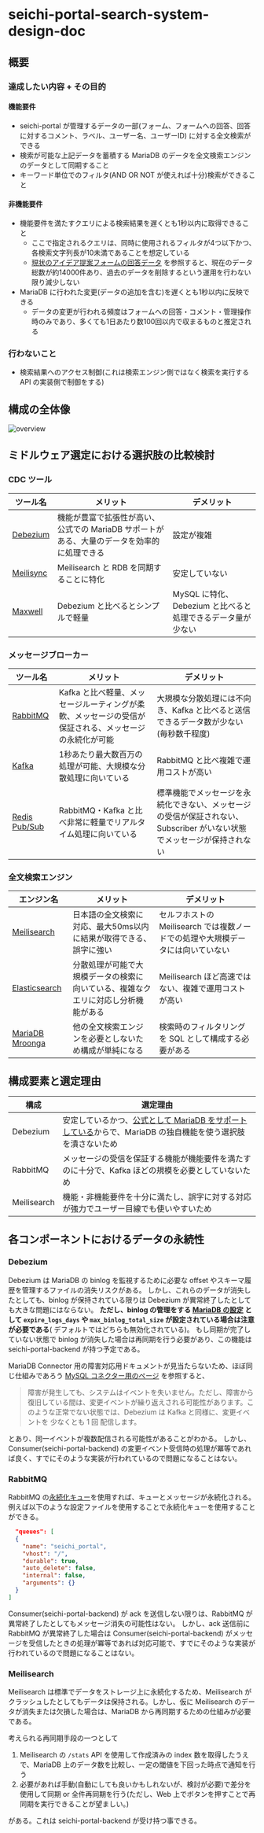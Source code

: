 # seichi-portal-search-system-design-doc

## 概要

### 達成したい内容 + その目的

#### 機能要件

- seichi-portal が管理するデータの一部(フォーム、フォームへの回答、回答に対するコメント、ラベル、ユーザー名、ユーザーID)
  に対する全文検索ができる
- 検索が可能な上記データを蓄積する MariaDB のデータを全文検索エンジンのデータとして同期すること
- キーワード単位でのフィルタ(AND OR NOT が使えれば十分)検索ができること

#### 非機能要件

- 機能要件を満たすクエリによる検索結果を遅くとも1秒以内に取得できること
    - ここで指定されるクエリは、同時に使用されるフィルタが4つ以下かつ、各検索文字列長が10未満であることを想定している
    - [現状のアイデア提案フォームの回答データ](https://redmine.seichi.click/projects/idea/issues)
      を参照すると、現在のデータ総数が約14000件あり、過去のデータを削除するという運用を行わない限り減少しない
- MariaDB に行われた変更(データの追加を含む)を遅くとも1秒以内に反映できる
    - データの変更が行われる頻度はフォームへの回答・コメント・管理操作時のみであり、多くても1日あたり数100回以内で収まるものと推定される

### 行わないこと

- 検索結果へのアクセス制御(これは検索エンジン側ではなく検索を実行する API の実装側で制御をする)

## 構成の全体像

![overview](./search-system-overview.drawio.svg)

## ミドルウェア選定における選択肢の比較検討

### CDC ツール

| ツール名                                               | メリット                                               | デメリット                                 |
|----------------------------------------------------|----------------------------------------------------|---------------------------------------|
| [Debezium](https://debezium.io/)                   | 機能が豊富で拡張性が高い、公式での MariaDB サポートがある、大量のデータを効率的に処理できる | 設定が複雑                                 |
| [Meilisync](https://github.com/long2ice/meilisync) | Meilisearch と RDB を同期することに特化                       | 安定していない                               |
| [Maxwell](https://github.com/zendesk/maxwell)      | Debezium と比べるとシンプルで軽量                              | MySQL に特化、Debezium と比べると処理できるデータ量が少ない |

### メッセージブローカー

| ツール名                                                                   | メリット                                                   | デメリット                                                             |
|------------------------------------------------------------------------|--------------------------------------------------------|-------------------------------------------------------------------|
| [RabbitMQ](https://www.rabbitmq.com/)                                  | Kafka と比べ軽量、メッセージルーティングが柔軟、メッセージの受信が保証される、メッセージの永続化が可能 | 大規模な分散処理には不向き、Kafka と比べると送信できるデータ数が少ない(毎秒数千程度)                    |
| [Kafka](https://kafka.apache.org/)                                     | 1秒あたり最大数百万の処理が可能、大規模な分散処理に向いている                        | RabbitMQ と比べ複雑で運用コストが高い                                           |
| [Redis Pub/Sub](https://redis.io/docs/latest/develop/interact/pubsub/) | RabbitMQ・Kafka と比べ非常に軽量でリアルタイム処理に向いている                 | 標準機能でメッセージを永続化できない、メッセージの受信が保証されない、Subscriber がいない状態でメッセージが保持されない |

### 全文検索エンジン

| エンジン名                                                          | メリット                                      | デメリット                                          |
|----------------------------------------------------------------|-------------------------------------------|------------------------------------------------|
| [Meilisearch](https://www.meilisearch.com/)                    | 日本語の全文検索に対応、最大50ms以内に結果が取得できる、誤字に強い       | セルフホストの Meilisearch では複数ノードでの処理や大規模データには向いていない |
| [Elasticsearch](https://www.elastic.co/jp/elasticsearch)       | 分散処理が可能で大規模データの検索に向いている、複雑なクエリに対応し分析機能がある | Meilisearch ほど高速ではない、複雑で運用コストが高い               |
| [MariaDB Mroonga](https://mariadb.com/kb/en/mroonga-overview/) | 他の全文検索エンジンを必要としないため構成が単純になる               | 検索時のフィルタリングを SQL として構成する必要がある                  |

## 構成要素と選定理由

| 構成          | 選定理由                                                                                                                                         |
|-------------|----------------------------------------------------------------------------------------------------------------------------------------------|
| Debezium    | 安定しているかつ、[公式として MariaDB をサポートしている](https://debezium.io/documentation/reference/stable/connectors/mariadb.html)からで、MariaDB の独自機能を使う選択肢を潰さないため |
| RabbitMQ    | メッセージの受信を保証する機能が機能要件を満たすのに十分で、Kafka ほどの規模を必要としていないため                                                                                         |
| Meilisearch | 機能・非機能要件を十分に満たし、誤字に対する対応が強力でユーザー目線でも使いやすいため                                                                                                  |

## 各コンポーネントにおけるデータの永続性

### Debezium

Debezium は MariaDB の binlog を監視するために必要な offset やスキーマ履歴を管理するファイルの消失リスクがある。
しかし、これらのデータが消失したとしても、binlog が保持されている限りは Debezium が異常終了したとしても大きな問題にはならない。
**ただし、binlog の管理をする [MariaDB の設定](https://mariadb.com/kb/en/using-and-maintaining-the-binary-log/)
として `expire_logs_days` や `max_binlog_total_size` が設定されている場合は注意が必要である**(
デフォルトではどちらも無効化されている)。
もし同期が完了していない状態で binlog が消失した場合は再同期を行う必要があり、この機能は seichi-portal-backend が持つ予定である。

MariaDB Connector
用の障害対応用ドキュメントが見当たらないため、ほぼ同じ仕組みであろう [MySQL コネクター用のページ](https://docs.redhat.com/ja/documentation/red_hat_integration/2022.q1/html/debezium_user_guide/how-debezium-mysql-connectors-handle-faults-and-problems#how-debezium-mysql-connectors-handle-faults-and-problems)
を参照すると、

> 障害が発生しても、システムはイベントを失いません。ただし、障害から復旧している間は、変更イベントが繰り返えされる可能性があります。このような正常でない状態では、Debezium
> は Kafka と同様に、変更イベントを 少なくとも 1 回 配信します。

とあり、同一イベントが複数配信される可能性があることがわかる。
しかし、Consumer(seichi-portal-backend) の変更イベント受信時の処理が冪等であれば良く、すでにそのような実装が行われているので問題になることはない。

### RabbitMQ

RabbitMQ の[永続化キュー](https://www.rabbitmq.com/docs/queues#durability)を使用すれば、キューとメッセージが永続化される。
例えば以下のような設定ファイルを使用することで永続化キューを使用することができる。

```json
  "queues": [
  {
    "name": "seichi_portal",
    "vhost": "/",
    "durable": true,
    "auto_delete": false,
    "internal": false,
    "arguments": {}
  }
]
```

Consumer(seichi-portal-backend) が ack を送信しない限りは、RabbitMQ が異常終了したとしてもメッセージ消失の可能性はない。
しかし、ack 送信前に RabbitMQ が異常終了した場合は Consumer(seichi-portal-backend)
がメッセージを受信したときの処理が冪等であれば対応可能で、すでにそのような実装が行われているので問題になることはない。

### Meilisearch

Meilisearch は標準でデータをストレージ上に永続化するため、Meilisearch がクラッシュしたとしてもデータは保持される。しかし、仮に
Meilisearch のデータが消失または欠損した場合は、MariaDB から再同期するための仕組みが必要である。

考えられる再同期手段の一つとして

1. Meilisearch の `/stats` API を使用して作成済みの index 数を取得したうえで、MariaDB 上のデータ数を比較し、一定の閾値を下回った時点で通知を行う
2. 必要があれば手動(自動にしても良いかもしれないが、検討が必要)で差分を使用して同期 or 全件再同期を行う(ただし、Web
   上でボタンを押すことで再同期を実行できることが望ましい。)

がある。これは seichi-portal-backend が受け持つ事できる。
